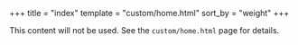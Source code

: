 +++
title = "index"
template = "custom/home.html"
sort_by = "weight"
+++

This content will not be used. See the `custom/home.html` page for details.
